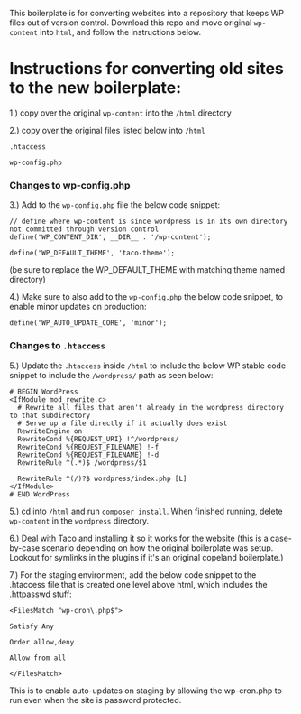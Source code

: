 This boilerplate is for converting websites into a repository that keeps WP files out of version control. Download this repo and move original `wp-content` into `html`, and follow the instructions below.

# Instructions for converting old sites to the new boilerplate:

1.) copy over the original `wp-content` into the `/html` directory

2.) copy over the original files listed below into `/html`

`.htaccess`

`wp-config.php`

### Changes to wp-config.php

3.) Add to the `wp-config.php` file the below code snippet:

```
// define where wp-content is since wordpress is in its own directory not committed through version control
define('WP_CONTENT_DIR', __DIR__ . '/wp-content');

define('WP_DEFAULT_THEME', 'taco-theme');
```

(be sure to replace the WP_DEFAULT_THEME with matching theme named directory)

4.) Make sure to also add to the `wp-config.php` the below code snippet, to enable minor updates on production:

```
define('WP_AUTO_UPDATE_CORE', 'minor');
```

### Changes to `.htaccess`

5.) Update the `.htaccess` inside `/html` to include the below WP stable code snippet to include the `/wordpress/` path as seen below:

```
# BEGIN WordPress
<IfModule mod_rewrite.c>
  # Rewrite all files that aren't already in the wordpress directory to that subdirectory
  # Serve up a file directly if it actually does exist
  RewriteEngine on
  RewriteCond %{REQUEST_URI} !^/wordpress/
  RewriteCond %{REQUEST_FILENAME} !-f
  RewriteCond %{REQUEST_FILENAME} !-d
  RewriteRule ^(.*)$ /wordpress/$1

  RewriteRule ^(/)?$ wordpress/index.php [L]
</IfModule>
# END WordPress
```

5.) cd into `/html` and run `composer install`. When finished running, delete `wp-content` in the `wordpress` directory.

6.) Deal with Taco and installing it so it works for the website (this is a case-by-case scenario depending on how the original boilerplate was setup. Lookout for symlinks in the plugins if it's an original copeland boilerplate.)

7.) For the staging environment, add the below code snippet to the .htaccess file that is created one level above html, which includes the .httpasswd stuff:

```
<FilesMatch "wp-cron\.php$">

Satisfy Any

Order allow,deny

Allow from all

</FilesMatch>
```

This is to enable auto-updates on staging by allowing the wp-cron.php to run even when the site is password protected.






